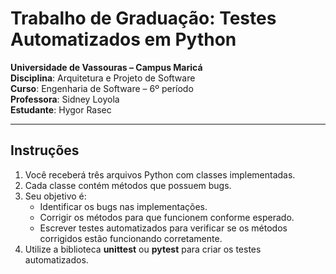 # Trabalho de Graduação: Testes Automatizados em Python

**Universidade de Vassouras – Campus Maricá**  
**Disciplina**: Arquitetura e Projeto de Software  
**Curso**: Engenharia de Software – 6º período  
**Professora**: Sidney Loyola  
**Estudante**: Hygor Rasec  

---

## Instruções

1. Você receberá três arquivos Python com classes implementadas.  
2. Cada classe contém métodos que possuem bugs.  
3. Seu objetivo é:  
   - Identificar os bugs nas implementações.  
   - Corrigir os métodos para que funcionem conforme esperado.  
   - Escrever testes automatizados para verificar se os métodos corrigidos estão funcionando corretamente.  
4. Utilize a biblioteca **unittest** ou **pytest** para criar os testes automatizados.  
